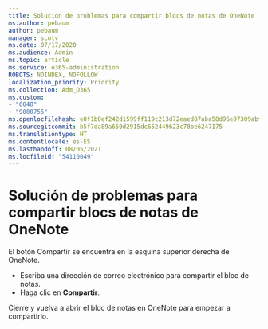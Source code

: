 ```yaml
---
title: Solución de problemas para compartir blocs de notas de OneNote
ms.author: pebaum
author: pebaum
manager: scotv
ms.date: 07/17/2020
ms.audience: Admin
ms.topic: article
ms.service: o365-administration
ROBOTS: NOINDEX, NOFOLLOW
localization_priority: Priority
ms.collection: Adm_O365
ms.custom:
- "6048"
- "9000755"
ms.openlocfilehash: e8f1b0ef242d1599ff119c213d72eaed87aba58d96e97309abf18269eddd00e7
ms.sourcegitcommit: b5f7da89a650d2915dc652449623c78be6247175
ms.translationtype: HT
ms.contentlocale: es-ES
ms.lasthandoff: 08/05/2021
ms.locfileid: "54110049"
---
```

# <a name="resolving-issues-sharing-onenote-notebooks"></a>Solución de problemas para compartir blocs de notas de OneNote

El botón Compartir se encuentra en la esquina superior derecha de OneNote.

- Escriba una dirección de correo electrónico para compartir el bloc de notas.
- Haga clic en **Compartir**.

Cierre y vuelva a abrir el bloc de notas en OneNote para empezar a compartirlo.